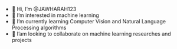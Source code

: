 - 👋 Hi, I’m @JAWHARAH123
- 👀 I’m interested in machine learning
- 🌱 I’m currently learning Computer Vision and Natural Language Processing algorithms
- 💞️ I’am looking to collaborate on machine learning researches and projects


